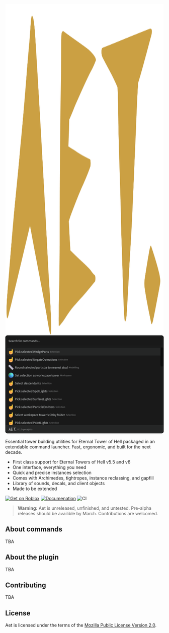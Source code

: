 <div align="center">
    <img src="https://raw.githubusercontent.com/team-fireworks/aet/refs/heads/main/assets/images/aet.png" height="1050px" />
    <br/>
    <img src="https://raw.githubusercontent.com/team-fireworks/aet/refs/heads/main/assets/images/commandPalette.png" width="600px" />
</div>

Essential tower building utilities for Eternal Tower of Hell packaged in an
extendable command launcher. Fast, ergonomic, and built for the next decade.

- First class support for Eternal Towers of Hell v5.5 and v6
- One interface, everything you need
- Quick and precise instances selection
- Comes with Archimedes, tightropes, instance reclassing, and gapfill
- Library of sounds, decals, and client objects
- Made to be extended

<!-- vvvv TODO: replace with actual creator store page once it releases -->
[![Get on Roblox](https://img.shields.io/badge/Get_on_Roblox-00A2FF?style=for-the-badge&logo=robloxstudio&logoColor=FFFFFF)](https://c.tenor.com/fx3049y_H9sAAAAd/tenor.gif)
[![Documenation](https://img.shields.io/github/actions/workflow/status/team-fireworks/aet/docs.yaml?style=for-the-badge&label=Documentation)](https://team-fireworks.github.io/aet)
![CI](https://img.shields.io/github/actions/workflow/status/team-fireworks/aet/ci.yaml?style=for-the-badge&label=CI)

> **Warning:**
> Aet is unreleased, unfinished, and untested. Pre-alpha releases should be
> availible by March. Contributions are welcomed.

## About commands

TBA

## About the plugin

TBA

## Contributing

TBA

## License

Aet is licensed under the terms of the [Mozilla Public License Version 2.0](./LICENSE.md).
